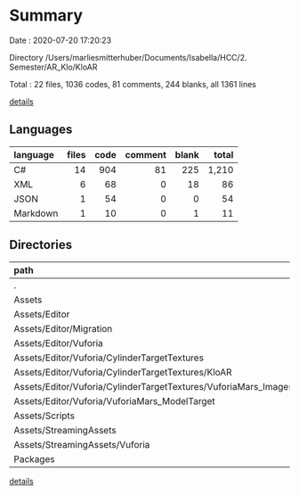 # Summary

Date : 2020-07-20 17:20:23

Directory /Users/marliesmitterhuber/Documents/Isabella/HCC/2. Semester/AR_Klo/KloAR

Total : 22 files,  1036 codes, 81 comments, 244 blanks, all 1361 lines

[details](details.md)

## Languages
| language | files | code | comment | blank | total |
| :--- | ---: | ---: | ---: | ---: | ---: |
| C# | 14 | 904 | 81 | 225 | 1,210 |
| XML | 6 | 68 | 0 | 18 | 86 |
| JSON | 1 | 54 | 0 | 0 | 54 |
| Markdown | 1 | 10 | 0 | 1 | 11 |

## Directories
| path | files | code | comment | blank | total |
| :--- | ---: | ---: | ---: | ---: | ---: |
| . | 22 | 1,036 | 81 | 244 | 1,361 |
| Assets | 20 | 972 | 81 | 243 | 1,296 |
| Assets/Editor | 4 | 183 | 0 | 64 | 247 |
| Assets/Editor/Migration | 1 | 158 | 0 | 55 | 213 |
| Assets/Editor/Vuforia | 3 | 25 | 0 | 9 | 34 |
| Assets/Editor/Vuforia/CylinderTargetTextures | 2 | 12 | 0 | 2 | 14 |
| Assets/Editor/Vuforia/CylinderTargetTextures/KloAR | 1 | 6 | 0 | 1 | 7 |
| Assets/Editor/Vuforia/CylinderTargetTextures/VuforiaMars_Images | 1 | 6 | 0 | 1 | 7 |
| Assets/Editor/Vuforia/VuforiaMars_ModelTarget | 1 | 13 | 0 | 7 | 20 |
| Assets/Scripts | 13 | 746 | 81 | 170 | 997 |
| Assets/StreamingAssets | 3 | 43 | 0 | 9 | 52 |
| Assets/StreamingAssets/Vuforia | 3 | 43 | 0 | 9 | 52 |
| Packages | 1 | 54 | 0 | 0 | 54 |

[details](details.md)